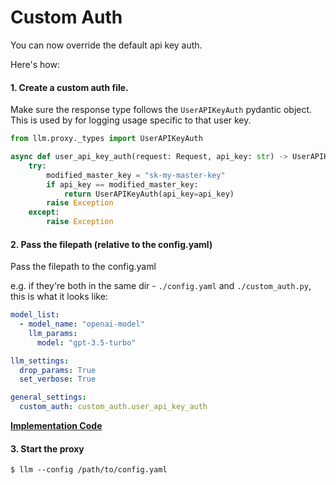# Custom Auth 

You can now override the default api key auth.

Here's how: 

#### 1. Create a custom auth file. 

Make sure the response type follows the `UserAPIKeyAuth` pydantic object. This is used by for logging usage specific to that user key.

```python
from llm.proxy._types import UserAPIKeyAuth

async def user_api_key_auth(request: Request, api_key: str) -> UserAPIKeyAuth: 
    try: 
        modified_master_key = "sk-my-master-key"
        if api_key == modified_master_key:
            return UserAPIKeyAuth(api_key=api_key)
        raise Exception
    except: 
        raise Exception
```

#### 2. Pass the filepath (relative to the config.yaml)

Pass the filepath to the config.yaml 

e.g. if they're both in the same dir - `./config.yaml` and `./custom_auth.py`, this is what it looks like:
```yaml 
model_list: 
  - model_name: "openai-model"
    llm_params: 
      model: "gpt-3.5-turbo"

llm_settings:
  drop_params: True
  set_verbose: True

general_settings:
  custom_auth: custom_auth.user_api_key_auth
```

[**Implementation Code**](https://github.com/BerriAI/llm/blob/caf2a6b279ddbe89ebd1d8f4499f65715d684851/llm/proxy/utils.py#L122)

#### 3. Start the proxy
```shell
$ llm --config /path/to/config.yaml 
```
